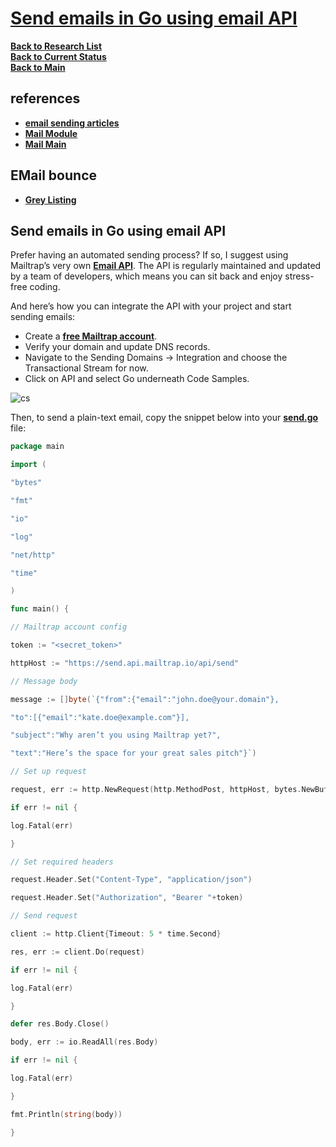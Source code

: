 # **[Send emails in Go using email API](https://mailtrap.io/blog/golang-send-email/#Send-emails-in-Go-using-email-API)**

**[Back to Research List](../../../../research/research_list.md)**\
**[Back to Current Status](../../../../development/status/weekly/current_status.md)**\
**[Back to Main](../../../../README.md)**

## references

- **[email sending articles](https://help.mailtrap.io/category/108-email-sending)**
- **[Mail Module](../../../../../go/tutorials/smtp/mailtrap/go_mailtrap/module/menu.md)**
- **[Mail Main](../../../../../go/tutorials/smtp/mailtrap/go_mailtrap/main/menu.md)**

## EMail bounce

- **[Grey Listing](https://serverfault.com/questions/136262/get-off-greylisting-the-reason-why-our-emails-bounced-back)**

## Send emails in Go using email API

Prefer having an automated sending process? If so, I suggest using Mailtrap’s very own **[Email API](https://mailtrap.io/email-api/)**. The API is regularly maintained and updated by a team of developers, which means you can sit back and enjoy stress-free coding.

And here’s how you can integrate the API with your project and start sending emails:

- Create a **[free Mailtrap account](https://mailtrap.io/register/signup)**.
- Verify your domain and update DNS records.
- Navigate to the Sending Domains → Integration and choose the Transactional Stream for now.
- Click on API and select Go underneath Code Samples.

![cs](https://mailtrap.io/wp-content/uploads/2024/10/Screenshot-2024-09-30-at-17.10.29-1-1920x1325.png)

Then, to send a plain-text email, copy the snippet below into your **[send.go](../../../../../go/tutorials/smtp/mailtrap/go_mailtrap/module/go_mailtrap/plain_text/send.go)** file:

```go
package main

import (

"bytes"

"fmt"

"io"

"log"

"net/http"

"time"

)

func main() {

// Mailtrap account config

token := "<secret_token>"

httpHost := "https://send.api.mailtrap.io/api/send"

// Message body

message := []byte(`{"from":{"email":"john.doe@your.domain"},

"to":[{"email":"kate.doe@example.com"}],

"subject":"Why aren’t you using Mailtrap yet?",

"text":"Here’s the space for your great sales pitch"}`)

// Set up request

request, err := http.NewRequest(http.MethodPost, httpHost, bytes.NewBuffer(message))

if err != nil {

log.Fatal(err)

}

// Set required headers

request.Header.Set("Content-Type", "application/json")

request.Header.Set("Authorization", "Bearer "+token)

// Send request

client := http.Client{Timeout: 5 * time.Second}

res, err := client.Do(request)

if err != nil {

log.Fatal(err)

}

defer res.Body.Close()

body, err := io.ReadAll(res.Body)

if err != nil {

log.Fatal(err)

}

fmt.Println(string(body))

}
```
